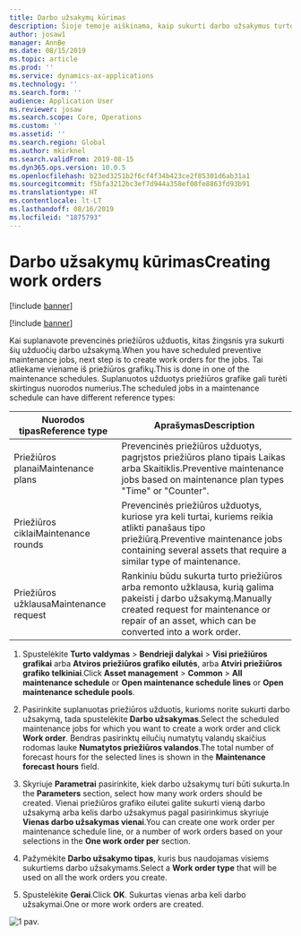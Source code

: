 ```yaml
---
title: Darbo užsakymų kūrimas
description: Šioje temoje aiškinama, kaip sukurti darbo užsakymus turto valdyme.
author: josaw1
manager: AnnBe
ms.date: 08/15/2019
ms.topic: article
ms.prod: ''
ms.service: dynamics-ax-applications
ms.technology: ''
ms.search.form: ''
audience: Application User
ms.reviewer: josaw
ms.search.scope: Core, Operations
ms.custom: ''
ms.assetid: ''
ms.search.region: Global
ms.author: mkirknel
ms.search.validFrom: 2019-08-15
ms.dyn365.ops.version: 10.0.5
ms.openlocfilehash: b23ed3251b2f6cf4f34b423ce2f85301d6ab31a1
ms.sourcegitcommit: f5bfa3212bc3ef7d944a358ef08fe8863fd93b91
ms.translationtype: HT
ms.contentlocale: lt-LT
ms.lasthandoff: 08/16/2019
ms.locfileid: "1875793"
---
```

# <a name="creating-work-orders"></a><span data-ttu-id="573c2-103">Darbo užsakymų kūrimas</span><span class="sxs-lookup"><span data-stu-id="573c2-103">Creating work orders</span></span>


[!include [banner](../../includes/banner.md)]

[!include [banner](../../includes/preview-banner.md)]


<span data-ttu-id="573c2-104">Kai suplanavote prevencinės priežiūros užduotis, kitas žingsnis yra sukurti šių užduočių darbo užsakymą.</span><span class="sxs-lookup"><span data-stu-id="573c2-104">When you have scheduled preventive maintenance jobs, next step is to create work orders for the jobs.</span></span> <span data-ttu-id="573c2-105">Tai atliekame viename iš priežiūros grafikų.</span><span class="sxs-lookup"><span data-stu-id="573c2-105">This is done in one of the maintenance schedules.</span></span> <span data-ttu-id="573c2-106">Suplanuotos užduotys priežiūros grafike gali turėti skirtingus nuorodos numerius.</span><span class="sxs-lookup"><span data-stu-id="573c2-106">The scheduled jobs in a maintenance schedule can have different reference types:</span></span>

| <span data-ttu-id="573c2-107">Nuorodos tipas</span><span class="sxs-lookup"><span data-stu-id="573c2-107">Reference type</span></span> | <span data-ttu-id="573c2-108">Aprašymas</span><span class="sxs-lookup"><span data-stu-id="573c2-108">Description</span></span>                    |
|-----------------------|------------------------------------------------------------------------------------------------------------|
| <span data-ttu-id="573c2-109">Priežiūros planai</span><span class="sxs-lookup"><span data-stu-id="573c2-109">Maintenance plans</span></span>     | <span data-ttu-id="573c2-110">Prevencinės priežiūros užduotys, pagrįstos priežiūros plano tipais Laikas arba Skaitiklis.</span><span class="sxs-lookup"><span data-stu-id="573c2-110">Preventive maintenance jobs based on maintenance plan types "Time" or "Counter".</span></span>                       |
| <span data-ttu-id="573c2-111">Priežiūros ciklai</span><span class="sxs-lookup"><span data-stu-id="573c2-111">Maintenance rounds</span></span>    | <span data-ttu-id="573c2-112">Prevencinės priežiūros užduotys, kuriose yra keli turtai, kuriems reikia atlikti panašaus tipo priežiūrą.</span><span class="sxs-lookup"><span data-stu-id="573c2-112">Preventive maintenance jobs containing several assets that require a similar type of maintenance.</span></span>           |
| <span data-ttu-id="573c2-113">Priežiūros užklausa</span><span class="sxs-lookup"><span data-stu-id="573c2-113">Maintenance request</span></span>   | <span data-ttu-id="573c2-114">Rankiniu būdu sukurta turto priežiūros arba remonto užklausa, kurią galima pakeisti į darbo užsakymą.</span><span class="sxs-lookup"><span data-stu-id="573c2-114">Manually created request for maintenance or repair of an asset, which can be converted into a work order.</span></span> |


1. <span data-ttu-id="573c2-115">Spustelėkite **Turto valdymas** > **Bendrieji dalykai** > **Visi priežiūros grafikai** arba **Atviros priežiūros grafiko eilutės**, arba **Atviri priežiūros grafiko telkiniai**.</span><span class="sxs-lookup"><span data-stu-id="573c2-115">Click **Asset management** > **Common** > **All maintenance schedule** or **Open maintenance schedule lines** or **Open maintenance schedule pools**.</span></span>

2. <span data-ttu-id="573c2-116">Pasirinkite suplanuotas priežiūros užduotis, kurioms norite sukurti darbo užsakymą, tada spustelėkite **Darbo užsakymas**.</span><span class="sxs-lookup"><span data-stu-id="573c2-116">Select the scheduled maintenance jobs for which you want to create a work order and click **Work order**.</span></span> <span data-ttu-id="573c2-117">Bendras pasirinktų eilučių numatytų valandų skaičius rodomas lauke **Numatytos priežiūros valandos**.</span><span class="sxs-lookup"><span data-stu-id="573c2-117">The total number of forecast hours for the selected lines is shown in the **Maintenance forecast hours** field.</span></span>

3. <span data-ttu-id="573c2-118">Skyriuje **Parametrai** pasirinkite, kiek darbo užsakymų turi būti sukurta.</span><span class="sxs-lookup"><span data-stu-id="573c2-118">In the **Parameters** section, select how many work orders should be created.</span></span> <span data-ttu-id="573c2-119">Vienai priežiūros grafiko eilutei galite sukurti vieną darbo užsakymą arba kelis darbo užsakymus pagal pasirinkimus skyriuje **Vienas darbo užsakymas vienai**.</span><span class="sxs-lookup"><span data-stu-id="573c2-119">You can create one work order per maintenance schedule line, or a number of work orders based on your selections in the **One work order per** section.</span></span>

4. <span data-ttu-id="573c2-120">Pažymėkite **Darbo užsakymo tipas**, kuris bus naudojamas visiems sukurtiems darbo užsakymams.</span><span class="sxs-lookup"><span data-stu-id="573c2-120">Select a **Work order type** that will be used on all the work orders you create.</span></span>

5. <span data-ttu-id="573c2-121">Spustelėkite **Gerai**.</span><span class="sxs-lookup"><span data-stu-id="573c2-121">Click **OK**.</span></span> <span data-ttu-id="573c2-122">Sukurtas vienas arba keli darbo užsakymai.</span><span class="sxs-lookup"><span data-stu-id="573c2-122">One or more work orders are created.</span></span>

![1 pav.](media/18-preventive-maintenance.png)

